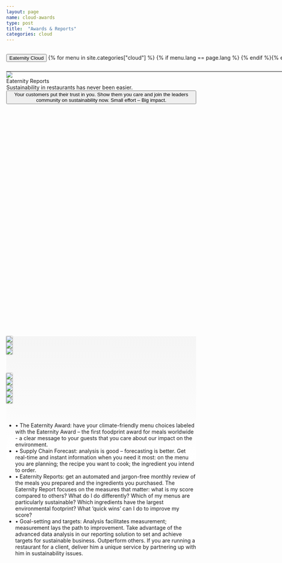 ```yaml
---
layout: page
name: cloud-awards
type: post
title:  "Awards & Reports"
categories: cloud
---
```



<div>
	<div class="container-hero container-hero-1 clearfix" style="background-repeat: no-repeat;background-size: 1500px 1000px;background-color: rgba(0, 0, 0, 0.0);height: 700px;background-position: 50% 30%;">
		<div class="container-hero-content container-hero-content-1 clearfix">
			<div class="container-4 clearfix" style="margin-bottom:0px;margin-top:30px;width: 960px;height: 46px;border-bottom: 1px solid rgb(0, 0, 0);">
				<button class="text text-5" style="text-align:left;color: #000;" onClick="window.location='/cloud';" >Eaternity Cloud</button>
				{% for menu in site.categories["cloud"] %}
				{% if menu.lang == page.lang %}
				<button class="_button" style="float:right;margin-left:20px;margin-top:8px;font-size:0.95em;color: #000;" onClick="window.location='{{menu.url}}';">{{menu.title}}</button>
				{% endif %}{% endfor %}
			</div>
			<img class="image image-1" src="/images/nur-logo-klein-480x299-3.png" data-rimage data-src="/images/nur-logo-klein-480x299-3.png" data-srcat2x="/images/nur-logo-klein-480x299-3@2x.png">
			<div class="hero-title hero-title-1">Eaternity Reports</div>
			<div class="hero-subtitle hero-subtitle-1">Sustainability in restaurants has never been easier.</div>
			<button class="_button _button-79">Your customers put their trust in you. Show them you care and join the leaders community on sustainability now. Small effort – Big impact.</button>
		</div>
	</div>
</div>

<div style="background: -webkit-linear-gradient(90deg, rgb(255, 255, 255) 0%, rgb(245, 245, 245) 100%) rgb(222, 222, 222);">

<div class="container">
	<div class="row" style="margin-top:50px">
		<div class="col-md-4">
			<img class="shadow" src="/images/cloud/2014-11-03 compass report-EN-1.jpg" />
		</div>
		<div class="col-md-4">
			<img class="shadow" src="/images/cloud/2014-11-03 compass report-EN-2.jpg" />
		</div>
		<div class="col-md-4">
			<img class="shadow" src="/images/cloud/2014-11-03 compass report-EN-3.jpg" />
		</div>
	</div>
</div>

<div class="container">
	<div class="row" style="margin-top:50px">
		<div class="col-md-1">
		</div>
		<div class="col-md-2">
			<img class="shadow" src="/images/cloud/2014-11-03 compass report-EN-u1.jpg" />
		</div>
		<div class="col-md-2">
			<img class="shadow" src="/images/cloud/2014-11-03 compass report-EN-u2.jpg" />
		</div>
		<div class="col-md-2">
			<img class="shadow" src="/images/cloud/2014-11-03 compass report-EN-u3.jpg" />
		</div>
		<div class="col-md-2">
			<img class="shadow" src="/images/cloud/2014-11-03 compass report-EN-u4.jpg" />
		</div>
		<div class="col-md-2">
			<img class="shadow" src="/images/cloud/2014-11-03 compass report-EN-u5.jpg" />
		</div>
	</div>
</div>

<style>
.shadow {
	box-shadow: 0px 0px 3px #888888;
}
</style>

<div class="container">
		<div class="row" style="height:100px;margin-top:50px">
			<div class="col-md-1"></div>
			<div class="col-md-10">
				<ul>
				<li>•	The Eaternity Award: have your climate-friendly menu choices labeled with the Eaternity Award – the first foodprint award for meals worldwide - a clear message to your guests that you care about our impact on the environment.
				<li>•	Supply Chain Forecast: analysis is good – forecasting is better. Get real-time and instant information when you need it most: on the menu you are planning; the recipe you want to cook; the ingredient you intend to order.
				<li>•	Eaternity Reports: get an automated and jargon-free monthly review of the meals you prepared and the ingredients you purchased.  The Eaternity Report focuses on the measures that matter: what is my score compared to others? What do I do differently? Which of my menus are particularly sustainable? Which ingredients have the largest environmental footprint? What ‘quick wins’ can I do to improve my score?
				<li>•	Goal-setting and targets: Analysis facilitates measurement; measurement lays the path to improvement. Take advantage of the advanced data analysis in our reporting solution to set and achieve targets for sustainable business. Outperform others. If you are running a restaurant for a client, deliver him a unique service by partnering up with him in sustainability issues.
				</ul>
			</div>
			<div class="col-md-1"></div>
		</div>
	</div>
</div>
